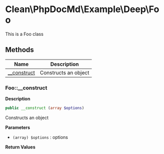 # Clean\PhpDocMd\Example\Deep\Foo  

This is a Foo class





## Methods

| Name | Description |
|------|-------------|
|[__construct](#foo__construct)|Constructs an object|



### Foo::__construct  

**Description**

```php
public __construct (array $options)
```

Constructs an object 

 

**Parameters**

* `(array) $options`
: options  

**Return Values**



